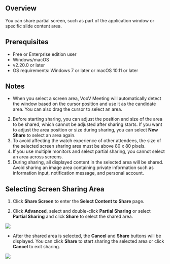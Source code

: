 ## Overview
You can share partial screen, such as part of the application window or specific slide content area.

## Prerequisites
- Free or Enterprise edition user
- Windows/macOS
- v2.20.0 or later
- OS requirements: Windows 7 or later or macOS 10.11 or later

## Notes
- When you select a screen area, VooV Meeting will automatically detect the window based on the cursor position and use it as the candidate area. You can also drag the cursor to select an area.
2. Before starting sharing, you can adjust the position and size of the area to be shared, which cannot be adjusted after sharing starts. If you want to adjust the area position or size during sharing, you can select **New Share** to select an area again.
3. To avoid affecting the watch experience of other attendees, the size of the selected screen sharing area must be above 80 x 80 pixels.
4. If you use multiple monitors and select partial sharing, you cannot select an area across screens.
5. During sharing, all displayed content in the selected area will be shared. Avoid sharing an image area containing private information such as information input, notification message, and personal account.

## Selecting Screen Sharing Area
1. Click **Share Screen** to enter the **Select Content to Share** page.

2. Click **Advanced**, select and double-click **Partial Sharing** or select **Partial Sharing** and click **Share** to select the shared area.

![](https://qcloudimg.tencent-cloud.cn/raw/3ca73a93f2a2d4d325ac3e11f4073600.png)
- After the shared area is selected, the **Cancel** and **Share** buttons will be displayed. You can click **Share** to start sharing the selected area or click **Cancel** to exit sharing.

![](https://qcloudimg.tencent-cloud.cn/raw/08931a35bfd6f80ef42d90cabba12956.jpg)